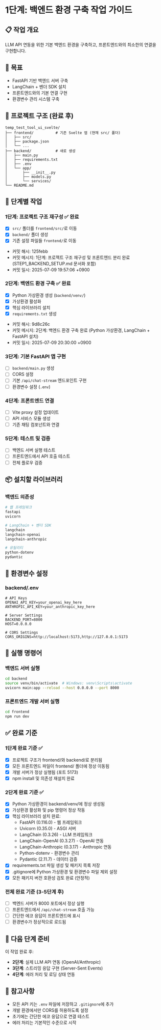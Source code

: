 # 1단계: 백엔드 환경 구축 작업 가이드

## 📋 작업 개요
LLM API 연동을 위한 기본 백엔드 환경을 구축하고, 프론트엔드와의 최소한의 연결을 구현합니다.

## 🎯 목표
- FastAPI 기반 백엔드 서버 구축
- LangChain + 벤더 SDK 설치
- 프론트엔드와의 기본 연결 구현
- 환경변수 관리 시스템 구축

## 📁 프로젝트 구조 (완료 후)
```
temp_test_tool_ui_svelte/
├── frontend/          # 기존 Svelte 앱 (현재 src/ 폴더)
│   ├── src/
│   ├── package.json
│   └── ...
├── backend/           # 새로 생성
│   ├── main.py
│   ├── requirements.txt
│   ├── .env
│   └── app/
│       ├── __init__.py
│       ├── models.py
│       └── services/
└── README.md
```

## 🔧 단계별 작업

### 1단계: 프로젝트 구조 재구성 ✅ 완료
- [x] `src/` 폴더를 `frontend/src/`로 이동
- [x] `backend/` 폴더 생성
- [x] 기존 설정 파일들 `frontend/`로 이동
- 커밋 해시: 125febb
- 커밋 메시지: 1단계: 프로젝트 구조 재구성 및 프론트엔드 분리 완료 (STEP1_BACKEND_SETUP.md 문서화 포함)
- 커밋 일시: 2025-07-09 19:57:06 +0900

### 2단계: 백엔드 환경 구축 ✅ 완료
- [x] Python 가상환경 생성 (`backend/venv/`)
- [x] 가상환경 활성화
- [x] 핵심 라이브러리 설치
- [x] `requirements.txt` 생성
- 커밋 해시: 9d8c26c
- 커밋 메시지: 2단계: 백엔드 환경 구축 완료 (Python 가상환경, LangChain + FastAPI 설치)
- 커밋 일시: 2025-07-09 20:30:00 +0900

### 3단계: 기본 FastAPI 앱 구현
- [ ] `backend/main.py` 생성
- [ ] CORS 설정
- [ ] 기본 `/api/chat-stream` 엔드포인트 구현
- [ ] 환경변수 설정 (`.env`)

### 4단계: 프론트엔드 연결
- [ ] Vite proxy 설정 업데이트
- [ ] API 서비스 모듈 생성
- [ ] 기존 채팅 컴포넌트와 연결

### 5단계: 테스트 및 검증
- [ ] 백엔드 서버 실행 테스트
- [ ] 프론트엔드에서 API 호출 테스트
- [ ] 전체 플로우 검증

## 📦 설치할 라이브러리

### 백엔드 의존성
```bash
# 웹 프레임워크
fastapi
uvicorn

# LangChain + 벤더 SDK
langchain
langchain-openai
langchain-anthropic

# 유틸리티
python-dotenv
pydantic
```

## 🔑 환경변수 설정

### backend/.env
```env
# API Keys
OPENAI_API_KEY=your_openai_key_here
ANTHROPIC_API_KEY=your_anthropic_key_here

# Server Settings
BACKEND_PORT=8000
HOST=0.0.0.0

# CORS Settings
CORS_ORIGINS=http://localhost:5173,http://127.0.0.1:5173
```

## 🚀 실행 명령어

### 백엔드 서버 실행
```bash
cd backend
source venv/bin/activate  # Windows: venv\Scripts\activate
uvicorn main:app --reload --host 0.0.0.0 --port 8000
```

### 프론트엔드 개발 서버 실행
```bash
cd frontend
npm run dev
```

## ✅ 완료 기준

### 1단계 완료 기준 ✅
- [x] 프로젝트 구조가 frontend/와 backend/로 분리됨
- [x] 모든 프론트엔드 파일이 frontend/ 폴더에 정상 이동됨
- [x] 개발 서버가 정상 실행됨 (포트 5173)
- [x] npm install 및 의존성 재설치 완료

### 2단계 완료 기준 ✅
- [x] Python 가상환경이 backend/venv/에 정상 생성됨
- [x] 가상환경 활성화 및 pip 명령어 정상 작동
- [x] 핵심 라이브러리 설치 완료:
  - FastAPI (0.116.0) - 웹 프레임워크
  - Uvicorn (0.35.0) - ASGI 서버
  - LangChain (0.3.26) - LLM 프레임워크
  - LangChain-OpenAI (0.3.27) - OpenAI 연동
  - LangChain-Anthropic (0.3.17) - Anthropic 연동
  - Python-dotenv - 환경변수 관리
  - Pydantic (2.11.7) - 데이터 검증
- [x] requirements.txt 파일 생성 및 패키지 목록 저장
- [x] .gitignore에 Python 가상환경 및 환경변수 파일 제외 설정
- [x] 모든 패키지 버전 호환성 검토 완료 (안정적)

### 전체 완료 기준 (3-5단계 후)
- [ ] 백엔드 서버가 8000 포트에서 정상 실행
- [ ] 프론트엔드에서 `/api/chat-stream` 호출 가능
- [ ] 간단한 에코 응답이 프론트엔드에 표시
- [ ] 환경변수가 정상적으로 로드됨

## 🔄 다음 단계 준비
이 작업 완료 후:
- **2단계**: 실제 LLM API 연동 (OpenAI/Anthropic)
- **3단계**: 스트리밍 응답 구현 (Server-Sent Events)
- **4단계**: 에러 처리 및 로딩 상태 연동

## 📝 참고사항
- 모든 API 키는 `.env` 파일에 저장하고 `.gitignore`에 추가
- 개발 환경에서만 CORS를 허용하도록 설정
- 초기에는 간단한 에코 응답으로 연결 테스트
- 에러 처리는 기본적인 수준으로 시작
